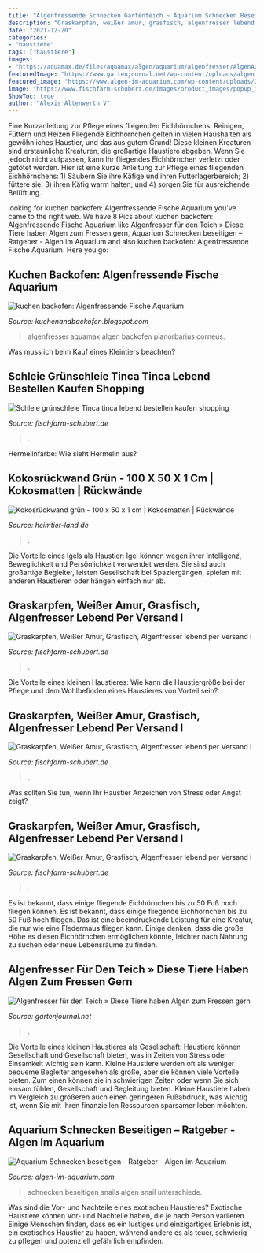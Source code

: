 ```yaml
---
title: "Algenfressende Schnecken Gartenteich ~ Aquarium Schnecken Beseitigen – Ratgeber"
description: "Graskarpfen, weißer amur, grasfisch, algenfresser lebend per versand i"
date: "2021-12-20"
categories:
- "haustiere"
tags: ["haustiere"]
images:
- "https://aquamax.de/files/aquamax/algen/aquarium/algenfresser/AlgenAQ_CRW_8501.jpg"
featuredImage: "https://www.gartenjournal.net/wp-content/uploads/algenfresser-teich.jpg"
featured_image: "https://www.algen-im-aquarium.com/wp-content/uploads/2016/03/water-snail-332122_640.jpg"
image: "https://www.fischfarm-schubert.de/images/product_images/popup_images/graskarpfen_7-10cm_4.jpg"
ShowToc: true
author: "Alexis Altenwerth V"
---
```



Eine Kurzanleitung zur Pflege eines fliegenden Eichhörnchens: Reinigen, Füttern und Heizen
Fliegende Eichhörnchen gelten in vielen Haushalten als gewöhnliches Haustier, und das aus gutem Grund! Diese kleinen Kreaturen sind erstaunliche Kreaturen, die großartige Haustiere abgeben. Wenn Sie jedoch nicht aufpassen, kann Ihr fliegendes Eichhörnchen verletzt oder getötet werden. Hier ist eine kurze Anleitung zur Pflege eines fliegenden Eichhörnchens: 1) Säubern Sie ihre Käfige und ihren Futterlagerbereich; 2) füttere sie; 3) ihren Käfig warm halten; und 4) sorgen Sie für ausreichende Belüftung.

	

		
looking for kuchen backofen: Algenfressende Fische Aquarium you've came to the right web. We have 8 Pics about kuchen backofen: Algenfressende Fische Aquarium like Algenfresser für den Teich » Diese Tiere haben Algen zum Fressen gern, Aquarium Schnecken beseitigen – Ratgeber - Algen im Aquarium and also kuchen backofen: Algenfressende Fische Aquarium. Here you go:
		
    
## Kuchen Backofen: Algenfressende Fische Aquarium

<img loading=lazy src="https://aquamax.de/files/aquamax/algen/aquarium/algenfresser/AlgenAQ_CRW_8501.jpg" onerror="this.onerror=null;this.src='https://tse4.mm.bing.net/th?id=OIP.SYnTOL1WuMAxIc19C7A67gHaE8&amp;pid=15.1';" alt="kuchen backofen: Algenfressende Fische Aquarium">

_Source: kuchenandbackofen.blogspot.com_

>algenfresser aquamax algen backofen planorbarius corneus. 

	

Was muss ich beim Kauf eines Kleintiers beachten?

    
## Schleie Grünschleie Tinca Tinca Lebend Bestellen Kaufen Shopping

<img loading=lazy src="https://www.fischfarm-schubert.de/images/product_images/popup_images/2337_0.JPG" onerror="this.onerror=null;this.src='https://tse3.mm.bing.net/th?id=OIP.SVAwf63GFKyC7LKt2ketnAHaEK&amp;pid=15.1';" alt="Schleie grünschleie Tinca tinca lebend bestellen kaufen shopping">

_Source: fischfarm-schubert.de_

>. 

	

Hermelinfarbe: Wie sieht Hermelin aus?

    
## Kokosrückwand Grün - 100 X 50 X 1 Cm | Kokosmatten | Rückwände

<img loading=lazy src="https://heimtier-land.de/media/image/7b/4e/cd/kokosr-ckwand-gr-n-100cm.jpg" onerror="this.onerror=null;this.src='https://tse2.mm.bing.net/th?id=OIP.zrr5k9PzBqP9D1VOq1kH-AHaD4&amp;pid=15.1';" alt="Kokosrückwand grün - 100 x 50 x 1 cm | Kokosmatten | Rückwände">

_Source: heimtier-land.de_

>. 

	

Die Vorteile eines Igels als Haustier: Igel können wegen ihrer Intelligenz, Beweglichkeit und Persönlichkeit verwendet werden. Sie sind auch großartige Begleiter, leisten Gesellschaft bei Spaziergängen, spielen mit anderen Haustieren oder hängen einfach nur ab.

    
## Graskarpfen, Weißer Amur, Grasfisch, Algenfresser Lebend Per Versand I

<img loading=lazy src="https://www.fischfarm-schubert.de/images/product_images/popup_images/graskarpfen_7-10cm_4.jpg" onerror="this.onerror=null;this.src='https://tse4.mm.bing.net/th?id=OIP.nxi0dT-Y-Xj4KDlDixkivQHaEK&amp;pid=15.1';" alt="Graskarpfen, Weißer Amur, Grasfisch, Algenfresser lebend per Versand i">

_Source: fischfarm-schubert.de_

>. 

	

Die Vorteile eines kleinen Haustieres: Wie kann die Haustiergröße bei der Pflege und dem Wohlbefinden eines Haustieres von Vorteil sein?

    
## Graskarpfen, Weißer Amur, Grasfisch, Algenfresser Lebend Per Versand I

<img loading=lazy src="https://www.fischfarm-schubert.de/images/product_images/popup_images/7905_2.jpg" onerror="this.onerror=null;this.src='https://tse1.mm.bing.net/th?id=OIP.xvfPgfCUL7y__8rDahGTUAHaFj&amp;pid=15.1';" alt="Graskarpfen, Weißer Amur, Grasfisch, Algenfresser lebend per Versand i">

_Source: fischfarm-schubert.de_

>. 

	

Was sollten Sie tun, wenn Ihr Haustier Anzeichen von Stress oder Angst zeigt?

    
## Graskarpfen, Weißer Amur, Grasfisch, Algenfresser Lebend Per Versand I

<img loading=lazy src="https://www.fischfarm-schubert.de/images/product_images/original_images/graskarpfen_5-10_1.jpg" onerror="this.onerror=null;this.src='https://tse1.mm.bing.net/th?id=OIP.9Yr0iPS9FEkgoNRLWkWjSwHaEK&amp;pid=15.1';" alt="Graskarpfen, Weißer Amur, Grasfisch, Algenfresser lebend per Versand i">

_Source: fischfarm-schubert.de_

>. 

	

Es ist bekannt, dass einige fliegende Eichhörnchen bis zu 50 Fuß hoch fliegen können.
Es ist bekannt, dass einige fliegende Eichhörnchen bis zu 50 Fuß hoch fliegen. Das ist eine beeindruckende Leistung für eine Kreatur, die nur wie eine Fledermaus fliegen kann. Einige denken, dass die große Höhe es diesen Eichhörnchen ermöglichen könnte, leichter nach Nahrung zu suchen oder neue Lebensräume zu finden.

    
## Algenfresser Für Den Teich » Diese Tiere Haben Algen Zum Fressen Gern

<img loading=lazy src="https://www.gartenjournal.net/wp-content/uploads/algenfresser-teich.jpg" onerror="this.onerror=null;this.src='https://tse1.mm.bing.net/th?id=OIP.yhgtZszxaBRV9oX5TBXM6AHaE9&amp;pid=15.1';" alt="Algenfresser für den Teich » Diese Tiere haben Algen zum Fressen gern">

_Source: gartenjournal.net_

>. 

	

Die Vorteile eines kleinen Haustieres als Gesellschaft: Haustiere können Gesellschaft und Gesellschaft bieten, was in Zeiten von Stress oder Einsamkeit wichtig sein kann.
Kleine Haustiere werden oft als weniger bequeme Begleiter angesehen als große, aber sie können viele Vorteile bieten. Zum einen können sie in schwierigen Zeiten oder wenn Sie sich einsam fühlen, Gesellschaft und Begleitung bieten. Kleine Haustiere haben im Vergleich zu größeren auch einen geringeren Fußabdruck, was wichtig ist, wenn Sie mit Ihren finanziellen Ressourcen sparsamer leben möchten.

    
## Aquarium Schnecken Beseitigen – Ratgeber - Algen Im Aquarium

<img loading=lazy src="https://www.algen-im-aquarium.com/wp-content/uploads/2016/03/water-snail-332122_640.jpg" onerror="this.onerror=null;this.src='https://tse4.mm.bing.net/th?id=OIP.ytESjfCH72SdhMQayp9ErQHaE7&amp;pid=15.1';" alt="Aquarium Schnecken beseitigen – Ratgeber - Algen im Aquarium">

_Source: algen-im-aquarium.com_

>schnecken beseitigen snails algen snail unterschiede. 

	

Was sind die Vor- und Nachteile eines exotischen Haustieres?
Exotische Haustiere können Vor- und Nachteile haben, die je nach Person variieren. Einige Menschen finden, dass es ein lustiges und einzigartiges Erlebnis ist, ein exotisches Haustier zu haben, während andere es als teuer, schwierig zu pflegen und potenziell gefährlich empfinden.

